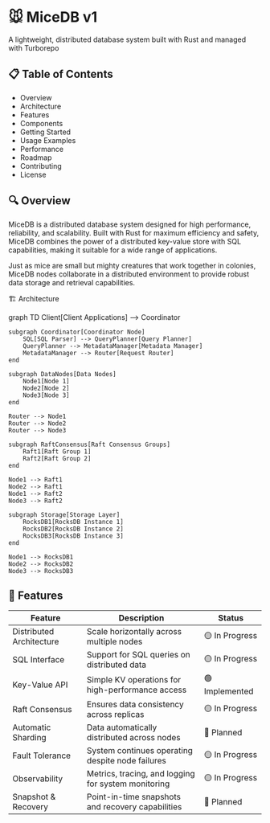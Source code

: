 # 🐭 MiceDB v1
A lightweight, distributed database system built with Rust and managed with Turborepo

## 📋 Table of Contents
- Overview
- Architecture
- Features
- Components
- Getting Started
- Usage Examples
- Performance
- Roadmap
- Contributing
- License

## 🔍 Overview
MiceDB is a distributed database system designed for high performance, reliability, and scalability. Built with Rust for maximum efficiency and safety, MiceDB combines the power of a distributed key-value store with SQL capabilities, making it suitable for a wide range of applications.

Just as mice are small but mighty creatures that work together in colonies, MiceDB nodes collaborate in a distributed environment to provide robust data storage and retrieval capabilities.

🏗️ Architecture

graph TD
    Client[Client Applications] --> Coordinator
    
    subgraph Coordinator[Coordinator Node]
        SQL[SQL Parser] --> QueryPlanner[Query Planner]
        QueryPlanner --> MetadataManager[Metadata Manager]
        MetadataManager --> Router[Request Router]
    end
    
    subgraph DataNodes[Data Nodes]
        Node1[Node 1] 
        Node2[Node 2]
        Node3[Node 3]
    end
    
    Router --> Node1
    Router --> Node2
    Router --> Node3
    
    subgraph RaftConsensus[Raft Consensus Groups]
        Raft1[Raft Group 1]
        Raft2[Raft Group 2]
    end
    
    Node1 --> Raft1
    Node2 --> Raft1
    Node1 --> Raft2
    Node3 --> Raft2
    
    subgraph Storage[Storage Layer]
        RocksDB1[RocksDB Instance 1]
        RocksDB2[RocksDB Instance 2]
        RocksDB3[RocksDB Instance 3]
    end
    
    Node1 --> RocksDB1
    Node2 --> RocksDB2
    Node3 --> RocksDB3

    
## 🚀 Features
| Feature | Description | Status |
|---------|-------------|--------|
| Distributed Architecture | Scale horizontally across multiple nodes | 🟡 In Progress |
| SQL Interface | Support for SQL queries on distributed data | 🟡 In Progress |
| Key-Value API | Simple KV operations for high-performance access | 🟢 Implemented |
| Raft Consensus | Ensures data consistency across replicas | 🟡 In Progress |
| Automatic Sharding | Data automatically distributed across nodes | 🔴 Planned |
| Fault Tolerance | System continues operating despite node failures | 🟡 In Progress |
| Observability | Metrics, tracing, and logging for system monitoring | 🟡 In Progress |
| Snapshot & Recovery | Point-in-time snapshots and recovery capabilities | 🔴 Planned |
 